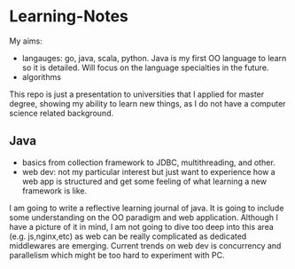 # Learning-Notes
My aims: 
- langauges: go, java, scala, python. Java is my first OO language to learn so it is detailed. Will focus on the language specialties in the future. 
- algorithms

This repo is just a presentation to universities that I applied for master degree, showing my ability to learn new things, as I do not have a computer science related background. 

## Java
- basics from collection framework to JDBC, multithreading, and other.
- web dev: not my particular interest but just want to experience how a web app is structured and get some feeling of what learning a new framework is like.

I am going to write a reflective learning journal of java. It is going to include some understanding on the OO paradigm and web application. Although I have a picture of it in mind, I am not going to dive too deep into this area (e.g. js,nginx,etc) as web can be really complicated as dedicated middlewares are emerging. Current trends on web dev is concurrency and parallelism which might be too hard to experiment with PC. 
